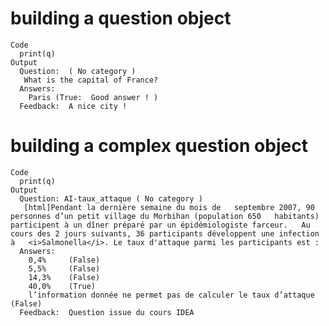 # building a question object

    Code
      print(q)
    Output
      Question:  ( No category )
       What is the capital of France? 
      Answers: 
      	Paris (True:  Good answer ! )
      Feedback:  A nice city ! 

# building a complex question object

    Code
      print(q)
    Output
      Question: AI-taux_attaque ( No category )
       [html]Pendant la dernière semaine du mois de   septembre 2007, 90 personnes d’un petit village du Morbihan (population 650   habitants) participent à un dîner préparé par un épidémiologiste farceur.   Au cours des 2 jours suivants, 36 participants développent une infection à   <i>Salmonella</i>. Le taux d'attaque parmi les participants est : 
      Answers: 
      	0,4% 	 (False)
      	5,5% 	 (False)
      	14,3% 	 (False)
      	40,0% 	 (True)
      	l’information donnée ne permet pas de calculer le taux d’attaque (False)
      Feedback:  Question issue du cours IDEA 

